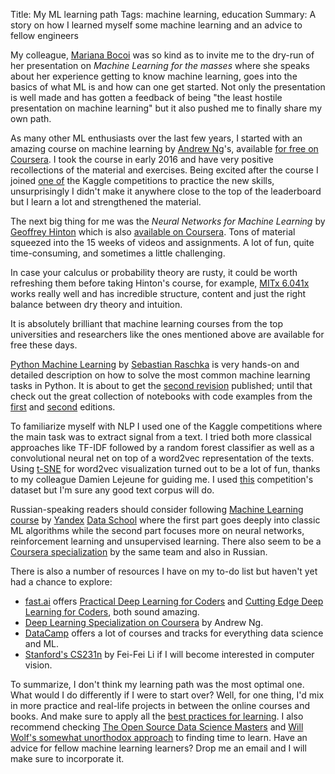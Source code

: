 Title: My ML learning path
Tags: machine learning, education
Summary: A story on how I learned myself some machine learning and an advice to fellow engineers

My colleague, [Mariana Bocoi](https://twitter.com/MarianaBocoi) was so kind as to invite me to the dry-run of her
presentation on _Machine Learning for the masses_ where she speaks about her experience getting to know machine learning,
goes into the basics of what ML is and how can one get started. Not only the presentation is well made and has gotten
a feedback of being "the least hostile presentation on machine learning" but it also pushed me to finally share my own path.

As many other ML enthusiasts over the last few years, I started with an amazing course on machine learning by
[Andrew Ng](http://www.andrewng.org/)'s, available [for free on Coursera](https://www.coursera.org/learn/machine-learning).
I took the course in early 2016 and have very positive recollections of the material and exercises. Being excited after
the course I joined [one of](https://www.kaggle.com/c/santander-customer-satisfaction) the Kaggle competitions to practice
the new skills, unsurprisingly I didn't make it anywhere close to the top of the leaderboard but I learn a lot and
strengthened the material.

The next big thing for me was the _Neural Networks for Machine Learning_ by [Geoffrey Hinton](http://www.cs.toronto.edu/~hinton/)
which is also [available on Coursera](https://www.coursera.org/learn/neural-networks/). Tons of material squeezed into the
15 weeks of videos and assignments. A lot of fun, quite time-consuming, and sometimes a little challenging.

In case your calculus or probability theory are rusty, it could be worth refreshing them before taking Hinton's course,
for example, [MITx 6.041x](https://www.edx.org/course/introduction-probability-science-mitx-6-041x-2) works really well
and has incredible structure, content and just the right balance between dry theory and intuition.

It is absolutely brilliant that machine learning courses from the top universities and researchers like the ones mentioned
above are available for free these days.

[Python Machine Learning](https://www.amazon.com/Python-Machine-Learning-Sebastian-Raschka/dp/1783555130/ref=sr_1_1?ie=UTF8&qid=1470882464&sr=8-1&keywords=python+machine+learning)
by [Sebastian Raschka](http://sebastianraschka.com/) is very hands-on and detailed description on how to solve the most
common machine learning tasks in Python. It is about to get the
[second revision](https://github.com/rasbt/python-machine-learning-book-2nd-edition#whats-new-in-the-second-edition-from-the-first-edition)
published; until that check out the great collection of notebooks with code examples from the
[first](https://github.com/rasbt/python-machine-learning-book) and
[second](https://github.com/rasbt/python-machine-learning-book-2nd-edition) editions.

To familiarize myself with NLP I used one of the Kaggle competitions where the main task was to extract signal from a text.
I tried both more classical approaches like TF-IDF followed by a random forest classifier as well as a
convolutional neural net on top of a word2vec representation of the texts.
Using [t-SNE](https://distill.pub/2016/misread-tsne/) for word2vec visualization turned out to be a lot of fun, thanks
to my colleague Damien Lejeune for guiding me. I used [this](https://www.kaggle.com/c/msk-redefining-cancer-treatment)
competition's dataset but I'm sure any good text corpus will do.

Russian-speaking readers should consider following [Machine Learning course](https://yandexdataschool.ru/edu-process/courses/machine-learning)
by [Yandex](https://en.wikipedia.org/wiki/Yandex) [Data School](https://yandexdataschool.com/) where the first part goes
deeply into classic ML algorithms while the second part focuses more on neural networks, reinforcement learning and
unsupervised learning. There also seem to be a [Coursera specialization](https://www.coursera.org/specializations/machine-learning-data-analysis)
by the same team and also in Russian.

There is also a number of resources I have on my to-do list but haven't yet had a chance to explore:

* [fast.ai](http://www.fast.ai/) offers [Practical Deep Learning for Coders](http://course.fast.ai/) and
  [Cutting Edge Deep Learning for Coders](http://course.fast.ai/part2.html), both sound amazing.
* [Deep Learning Specialization on Coursera](https://www.coursera.org/specializations/deep-learning) by Andrew Ng.
* [DataCamp](https://www.datacamp.com/) offers a lot of courses and tracks for everything data science and ML.
* [Stanford's CS231n](https://www.youtube.com/playlist?list=PL3FW7Lu3i5JvHM8ljYj-zLfQRF3EO8sYv) by Fei-Fei Li if I will
  become interested in computer vision.

To summarize, I don't think my learning path was the most optimal one. What would I do differently if I were to start over?
Well, for one thing, I'd mix in more practice and real-life projects in between the online courses and books. And make sure
to apply all the [best practices for learning](https://www.coursera.org/learn/learning-how-to-learn?utm_source=blog).
I also recommend checking [The Open Source Data Science Masters](http://datasciencemasters.org/)
and [Will Wolf's somewhat unorthodox approach](http://willwolf.io/2016/07/29/my-open-source-machine-learning-masters-in-casablanca-morocco/)
to finding time to learn. Have an advice for fellow machine learning learners? Drop me an email and I will make sure to
incorporate it.
